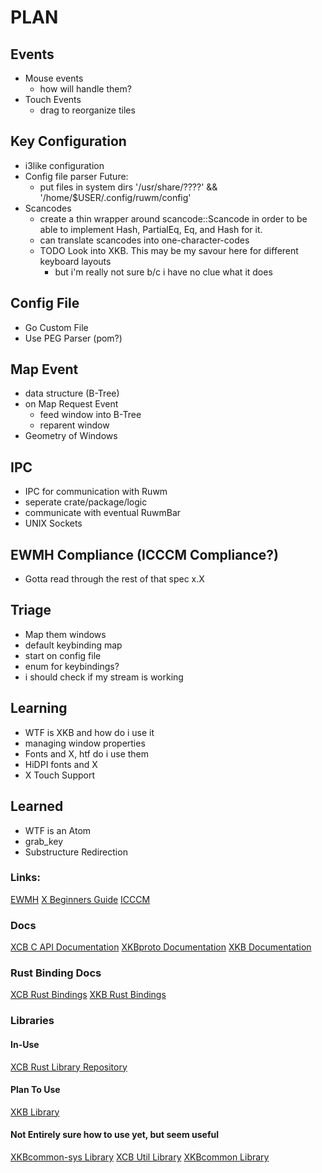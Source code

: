 # PLAN

## Events
-	Mouse events
	- how will handle them?
- Touch Events
	- drag to reorganize tiles

## Key Configuration
- i3like configuration
- Config file parser
Future: 
	- put files in system dirs '/usr/share/????' && '/home/$USER/.config/ruwm/config'
- Scancodes
	- create a thin wrapper around scancode::Scancode in order to be able to implement
	Hash, PartialEq, Eq, and Hash for it.
	- can translate scancodes into one-character-codes
	- TODO Look into XKB. This may be my savour here for different keyboard layouts
		- but i'm really not sure b/c i have no clue what it does

## Config File
- Go Custom File
- Use PEG Parser (pom?)

## Map Event
- data structure (B-Tree)
- on Map Request Event
	- feed window into B-Tree
	- reparent window
- Geometry of Windows

## IPC 
- IPC for communication with Ruwm
- seperate crate/package/logic
- communicate with eventual RuwmBar
- UNIX Sockets

## EWMH Compliance (ICCCM Compliance?)
- Gotta read through the rest of that spec x.X

## Triage
- Map them windows
- default keybinding map
- start on config file
- enum for keybindings?
- i should check if my stream is working

## Learning
- WTF is XKB and how do i use it
- managing window properties
- Fonts and X, htf do i use them
- HiDPI fonts and X
- X Touch Support

## Learned
- WTF is an Atom
- grab_key
- Substructure Redirection

### Links:
[EWMH](https://specifications.freedesktop.org/wm-spec/wm-spec-1.3.html)
[X Beginners Guide](https://www.x.org/wiki/guide/concepts/#index12h4)
[ICCCM](https://tronche.com/gui/x/icccm/)

### Docs
[XCB C API Documentation](https://xcb.freedesktop.org/XcbApi/)
[XKBproto Documentation](https://www.x.org/docs/XKB/XKBproto.pdf)
[XKB Documentation](https://www.x.org/wiki/XKB/)

### Rust Binding Docs
[XCB Rust Bindings](http://rtbo.github.io/rust-xcb/xcb/)
[XKB Rust Bindings](https://docs.rs/xkb/0.1.2/xkb/)

### Libraries

#### In-Use
[XCB Rust Library Repository](https://github.com/rtbo/rust-xcb)

#### Plan To Use
[XKB Library](https://crates.io/crates/xkb)

#### Not Entirely sure how to use yet, but seem useful
[XKBcommon-sys Library](https://crates.io/crates/xkbcommon-sys)
[XCB Util Library](https://crates.io/crates/xcb-util)
[XKBcommon Library](https://crates.io/crates/xkbcommon)
